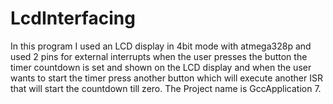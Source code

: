 # LcdInterfacing
In this program I used an LCD display in 4bit mode with atmega328p and used 2 pins for external interrupts when the user presses the button the timer countdown is set and shown on the LCD display and when the user wants to start the timer press another button which will execute another ISR that will start the countdown till zero.
The Project name is GccApplication 7.
